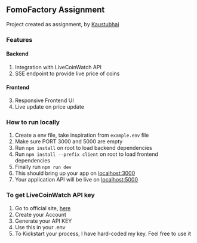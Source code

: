 ## FomoFactory Assignment
Project created as assignment, by [Kaustubhai](https://github.com/kaustubhai)

### Features
#### Backend
1. Integration with LiveCoinWatch API
2. SSE endpoint to provide live price of coins

#### Frontend
3. Responsive Frontend UI
4. Live update on price update

### How to run locally
1. Create a env file, take inspiration from `example.env` file
2. Make sure PORT 3000 and 5000 are empty
3. Run `npm install` on root to load backend dependencies
4. Run `npm install --prefix client` on root to load frontend dependencies
5. Finally run `npm run dev`
6. This should bring up your app on [localhost:3000](http://localhost:3000)
7. Your application API will be live on [localhost:5000](http://localhost:5000)

### To get LiveCoinWatch API key
1. Go to official site, [here](https://www.livecoinwatch.com/tools/api#try)
2. Create your Account
3. Generate your API KEY
4. Use this in your .env
5. To Kickstart your process, I have hard-coded my key. Feel free to use it